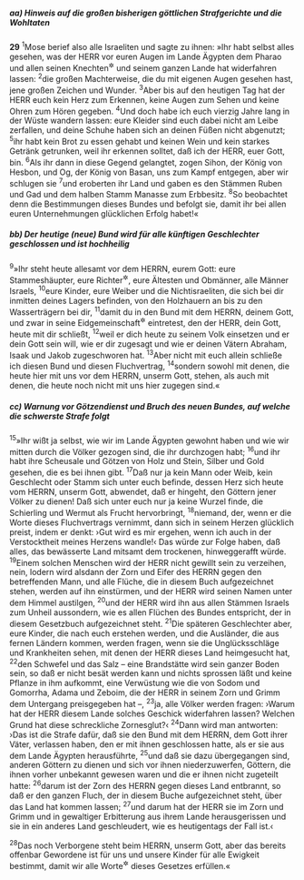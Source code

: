 ##### aa) Hinweis auf die großen bisherigen göttlichen Strafgerichte und die Wohltaten

__29__
<sup>1</sup>Mose berief also alle Israeliten und sagte zu ihnen: »Ihr habt selbst alles gesehen, was der HERR vor euren Augen im Lande Ägypten dem Pharao und allen seinen Knechten<sup title="= Dienern">&#x2732;</sup> und seinem ganzen Lande hat widerfahren lassen:
<sup>2</sup>die großen Machterweise, die du mit eigenen Augen gesehen hast, jene großen Zeichen und Wunder.
<sup>3</sup>Aber bis auf den heutigen Tag hat der HERR euch kein Herz zum Erkennen, keine Augen zum Sehen und keine Ohren zum Hören gegeben.
<sup>4</sup>Und doch habe ich euch vierzig Jahre lang in der Wüste wandern lassen: eure Kleider sind euch dabei nicht am Leibe zerfallen, und deine Schuhe haben sich an deinen Füßen nicht abgenutzt;
<sup>5</sup>ihr habt kein Brot zu essen gehabt und keinen Wein und kein starkes Getränk getrunken, weil ihr erkennen solltet, daß ich der HERR, euer Gott, bin.
<sup>6</sup>Als ihr dann in diese Gegend gelangtet, zogen Sihon, der König von Hesbon, und Og, der König von Basan, uns zum Kampf entgegen, aber wir schlugen sie
<sup>7</sup>und eroberten ihr Land und gaben es den Stämmen Ruben und Gad und dem halben Stamm Manasse zum Erbbesitz.
<sup>8</sup>So beobachtet denn die Bestimmungen dieses Bundes und befolgt sie, damit ihr bei allen euren Unternehmungen glücklichen Erfolg habet!«

##### bb) Der heutige (neue) Bund wird für alle künftigen Geschlechter geschlossen und ist hochheilig

<sup>9</sup>»Ihr steht heute allesamt vor dem HERRN, eurem Gott: eure Stammeshäupter, eure Richter<sup title="?">&#x2732;</sup>, eure Ältesten und Obmänner, alle Männer Israels,
<sup>10</sup>eure Kinder, eure Weiber und die Nichtisraeliten, die sich bei dir inmitten deines Lagers befinden, von den Holzhauern an bis zu den Wasserträgern bei dir,
<sup>11</sup>damit du in den Bund mit dem HERRN, deinem Gott, und zwar in seine Eidgemeinschaft<sup title="d.h. in seinen mit Verfluchungen verknüpften Vertrag">&#x2732;</sup> eintretest, den der HERR, dein Gott, heute mit dir schließt,
<sup>12</sup>weil er dich heute zu seinem Volk einsetzen und er dein Gott sein will, wie er dir zugesagt und wie er deinen Vätern Abraham, Isaak und Jakob zugeschworen hat.
<sup>13</sup>Aber nicht mit euch allein schließe ich diesen Bund und diesen Fluchvertrag,
<sup>14</sup>sondern sowohl mit denen, die heute hier mit uns vor dem HERRN, unserm Gott, stehen, als auch mit denen, die heute noch nicht mit uns hier zugegen sind.«

##### cc) Warnung vor Götzendienst und Bruch des neuen Bundes, auf welche die schwerste Strafe folgt

<sup>15</sup>»Ihr wißt ja selbst, wie wir im Lande Ägypten gewohnt haben und wie wir mitten durch die Völker gezogen sind, die ihr durchzogen habt;
<sup>16</sup>und ihr habt ihre Scheusale und Götzen von Holz und Stein, Silber und Gold gesehen, die es bei ihnen gibt.
<sup>17</sup>Daß nur ja kein Mann oder Weib, kein Geschlecht oder Stamm sich unter euch befinde, dessen Herz sich heute vom HERRN, unserm Gott, abwendet, daß er hingeht, den Göttern jener Völker zu dienen! Daß sich unter euch nur ja keine Wurzel finde, die Schierling und Wermut als Frucht hervorbringt,
<sup>18</sup>niemand, der, wenn er die Worte dieses Fluchvertrags vernimmt, dann sich in seinem Herzen glücklich preist, indem er denkt: ›Gut wird es mir ergehen, wenn ich auch in der Verstocktheit meines Herzens wandle!‹ Das würde zur Folge haben, daß alles, das bewässerte Land mitsamt dem trockenen, hinweggerafft würde.
<sup>19</sup>Einem solchen Menschen wird der HERR nicht gewillt sein zu verzeihen, nein, lodern wird alsdann der Zorn und Eifer des HERRN gegen den betreffenden Mann, und alle Flüche, die in diesem Buch aufgezeichnet stehen, werden auf ihn einstürmen, und der HERR wird seinen Namen unter dem Himmel austilgen,
<sup>20</sup>und der HERR wird ihn aus allen Stämmen Israels zum Unheil aussondern, wie es allen Flüchen des Bundes entspricht, der in diesem Gesetzbuch aufgezeichnet steht.
<sup>21</sup>Die späteren Geschlechter aber, eure Kinder, die nach euch erstehen werden, und die Ausländer, die aus fernen Ländern kommen, werden fragen, wenn sie die Unglücksschläge und Krankheiten sehen, mit denen der HERR dieses Land heimgesucht hat,
<sup>22</sup>den Schwefel und das Salz – eine Brandstätte wird sein ganzer Boden sein, so daß er nicht besät werden kann und nichts sprossen läßt und keine Pflanze in ihm aufkommt, eine Verwüstung wie die von Sodom und Gomorrha, Adama und Zeboim, die der HERR in seinem Zorn und Grimm dem Untergang preisgegeben hat –,
<sup>23</sup>ja, alle Völker werden fragen: ›Warum hat der HERR diesem Lande solches Geschick widerfahren lassen? Welchen Grund hat diese schreckliche Zornesglut?‹
<sup>24</sup>Dann wird man antworten: ›Das ist die Strafe dafür, daß sie den Bund mit dem HERRN, dem Gott ihrer Väter, verlassen haben, den er mit ihnen geschlossen hatte, als er sie aus dem Lande Ägypten herausführte,
<sup>25</sup>und daß sie dazu übergegangen sind, anderen Göttern zu dienen und sich vor ihnen niederzuwerfen, Göttern, die ihnen vorher unbekannt gewesen waren und die er ihnen nicht zugeteilt hatte:
<sup>26</sup>darum ist der Zorn des HERRN gegen dieses Land entbrannt, so daß er den ganzen Fluch, der in diesem Buche aufgezeichnet steht, über das Land hat kommen lassen;
<sup>27</sup>und darum hat der HERR sie im Zorn und Grimm und in gewaltiger Erbitterung aus ihrem Lande herausgerissen und sie in ein anderes Land geschleudert, wie es heutigentags der Fall ist.‹

<sup>28</sup>Das noch Verborgene steht beim HERRN, unserm Gott, aber das bereits offenbar Gewordene ist für uns und unsere Kinder für alle Ewigkeit bestimmt, damit wir alle Worte<sup title="oder: Bestimmungen">&#x2732;</sup> dieses Gesetzes erfüllen.«